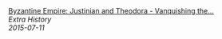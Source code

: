 <!--2024-07-21 00:21:39-->
<div class="yb">
  <a class="nodecor" href="/index.html?istoriya/byzantine_empire_justinian_and_theodora_-_vanquishing_the_vandals_-_extra_history_-_part_4">
    <img class="preview" data-videoid="_NpDvBX2XEI" src="https://i.ytimg.com/vi/_NpDvBX2XEI/hqdefault.jpg" align="middle" alt="">
  </a>
  <div class="inlbl text">
    <a class="nodecor" href="/index.html?istoriya/byzantine_empire_justinian_and_theodora_-_vanquishing_the_vandals_-_extra_history_-_part_4">Byzantine Empire: Justinian and Theodora - Vanquishing the...</a><br>
    <i class="smaller2">Extra History</i><br>
    <i class="smaller3">2015-07-11</i>
  </div>
</div>
